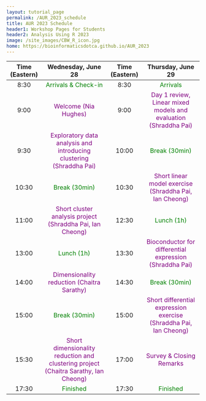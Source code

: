 ```yaml
---
layout: tutorial_page
permalink: /AUR_2023_schedule
title: AUR 2023 Schedule
header1: Workshop Pages for Students
header2: Analysis Using R 2023
image: /site_images/CBW_R_icon.jpg
home: https://bioinformaticsdotca.github.io/AUR_2023
---
```


| Time (Eastern) |                                               Wednesday, June 28                                                | Time (Eastern) |                                       Thursday, June 29                                       |
| :------------: | :-------------------------------------------------------------------------------------------------------------: | :------------: | :-------------------------------------------------------------------------------------------: |
|      8:30      |                                 <font color="green">Arrivals & Check-in</font>                                  |      8:30      |                              <font color="green">Arrivals</font>                              |
|      9:00      |                                <font color="purple">Welcome (Nia Hughes)</font>                                 |      9:00      |  <font color="purple">Day 1 review, Linear mixed models and evaluation (Shraddha Pai)</font>  |
|      9:30      |         <font color="purple">Exploratory data analysis and introducing clustering (Shraddha Pai)</font>         |     10:00      |                           <font color="green">Break (30min)</font>                            |
|     10:30      |                                    <font color="green">Break (30min)</font>                                     |     10:30      |      <font color="purple">Short linear model exercise (Shraddha Pai, Ian Cheong)</font>       |
|     11:00      |              <font color="purple">Short cluster analysis project (Shraddha Pai, Ian Cheong)</font>              |     12:30      |                             <font color="green">Lunch (1h)</font>                             |
|     13:00      |                                      <font color="green">Lunch (1h)</font>                                      |     13:30      |      <font color="purple">Bioconductor for differential expression (Shraddha Pai)</font>      |
|     14:00      |                     <font color="purple">Dimensionality reduction (Chaitra Sarathy)</font>                      |     14:30      |                           <font color="green">Break (30min)</font>                            |
|     15:00      |                                    <font color="green">Break (30min)</font>                                     |     15:00      | <font color="purple">Short differential expression exercise (Shraddha Pai, Ian Cheong)</font> |
|     15:30      | <font color="purple">Short dimensionality reduction and clustering project (Chaitra Sarathy, Ian Cheong)</font> |     17:00      |                     <font color="purple">Survey & Closing Remarks</font>                      |
|     17:30      |                                          <font color="green">Finished                                           |     17:30      |                              <font color="green">Finished</font>                              |
